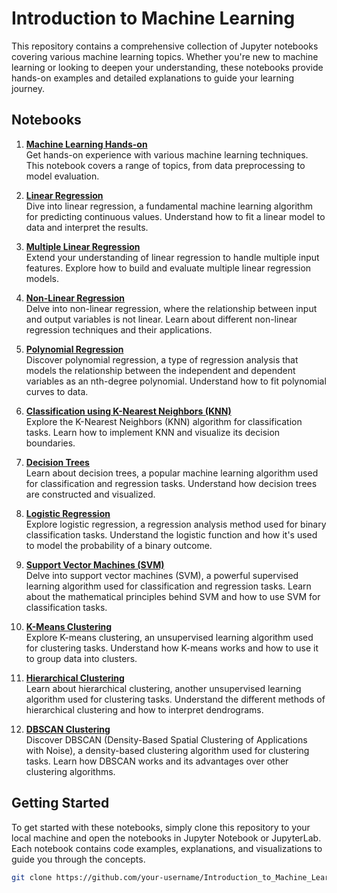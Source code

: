 # Introduction to Machine Learning

This repository contains a comprehensive collection of Jupyter notebooks covering various machine learning topics. Whether you're new to machine learning or looking to deepen your understanding, these notebooks provide hands-on examples and detailed explanations to guide your learning journey.

## Notebooks

1. **[Machine Learning Hands-on](00_Machine_Learning_Hands_on.ipynb)**  
   Get hands-on experience with various machine learning techniques. This notebook covers a range of topics, from data preprocessing to model evaluation.

2. **[Linear Regression](01_Linear_Regression.ipynb)**  
   Dive into linear regression, a fundamental machine learning algorithm for predicting continuous values. Understand how to fit a linear model to data and interpret the results.

3. **[Multiple Linear Regression](02_Multiple_Linear_Regression.ipynb)**  
   Extend your understanding of linear regression to handle multiple input features. Explore how to build and evaluate multiple linear regression models.

4. **[Non-Linear Regression](03_Non_Linear_Regression.ipynb)**  
   Delve into non-linear regression, where the relationship between input and output variables is not linear. Learn about different non-linear regression techniques and their applications.

5. **[Polynomial Regression](04_Polynomial_Regression.ipynb)**  
   Discover polynomial regression, a type of regression analysis that models the relationship between the independent and dependent variables as an nth-degree polynomial. Understand how to fit polynomial curves to data.

6. **[Classification using K-Nearest Neighbors (KNN)](05_Classification_using_KNN.ipynb)**  
   Explore the K-Nearest Neighbors (KNN) algorithm for classification tasks. Learn how to implement KNN and visualize its decision boundaries.

7. **[Decision Trees](06_Decision_Trees.ipynb)**  
   Learn about decision trees, a popular machine learning algorithm used for classification and regression tasks. Understand how decision trees are constructed and visualized.

8. **[Logistic Regression](07_Logistic_Regression.ipynb)**  
   Explore logistic regression, a regression analysis method used for binary classification tasks. Understand the logistic function and how it's used to model the probability of a binary outcome.

9. **[Support Vector Machines (SVM)](08_Support_Vector_Machines.ipynb)**  
   Delve into support vector machines (SVM), a powerful supervised learning algorithm used for classification and regression tasks. Learn about the mathematical principles behind SVM and how to use SVM for classification tasks.

10. **[K-Means Clustering](09_K_Means_Clustering.ipynb)**  
    Explore K-means clustering, an unsupervised learning algorithm used for clustering tasks. Understand how K-means works and how to use it to group data into clusters.

11. **[Hierarchical Clustering](10_Hierarchical_Clustering.ipynb)**  
    Learn about hierarchical clustering, another unsupervised learning algorithm used for clustering tasks. Understand the different methods of hierarchical clustering and how to interpret dendrograms.

12. **[DBSCAN Clustering](11_DBSCAN_Clustering.ipynb)**  
    Discover DBSCAN (Density-Based Spatial Clustering of Applications with Noise), a density-based clustering algorithm used for clustering tasks. Learn how DBSCAN works and its advantages over other clustering algorithms.

## Getting Started

To get started with these notebooks, simply clone this repository to your local machine and open the notebooks in Jupyter Notebook or JupyterLab. Each notebook contains code examples, explanations, and visualizations to guide you through the concepts.

```bash
git clone https://github.com/your-username/Introduction_to_Machine_Learning.git

